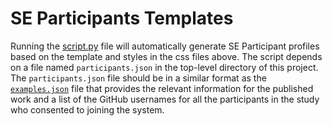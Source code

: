 # SE Participants Templates

Running the [script.py](../script.py) file will automatically generate SE Participant profiles based on the template and styles in the css files above. The script depends on a file named `participants.json` in the top-level directory of this project. The `participants.json` file should be in a similar format as the [`examples.json`](example.json) file that provides the relevant information for the published work and a list of the GitHub usernames for all the participants in the study who consented to joining the system.